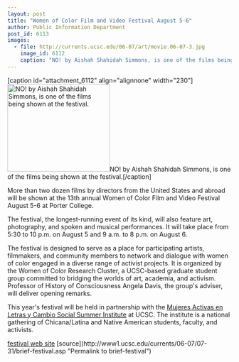 ```yaml
---
layout: post
title: "Women of Color Film and Video Festival August 5-6"
author: Public Information Department
post_id: 6113
images:
  - file: http://currents.ucsc.edu/06-07/art/movie.06-07-3.jpg
    image_id: 6112
    caption: "NO! by Aishah Shahidah Simmons, is one of the films being shown at the festival."
---
```


[caption id="attachment_6112" align="alignnone" width="230"]<a href="http://localhost/mysite/wp-content/uploads/2006/07/movie.06-07-3.jpg"><img class="size-full wp-image-6112" src="http://localhost/mysite/wp-content/uploads/2006/07/movie.06-07-3.jpg" alt="NO! by Aishah Shahidah Simmons, is one of the films being shown at the festival." width="230" height="197" /></a>NO! by Aishah Shahidah Simmons, is one of the films being shown at the festival.[/caption]
<a name="content" id="content"></a>
<p>
  More than two dozen films by directors from the United States and abroad will be shown at the 13th annual Women of Color Film and Video Festival August 5-6 at Porter College.
</p>
<p>
  The festival, the longest-running event of its kind, will also feature art, photography, and spoken and musical performances. It will take place from 5:30 to 10 p.m. on August 5 and 9 a.m. to 8 p.m. on August 6.
</p>
<p>
  The festival is designed to serve as a place for participating artists, filmmakers, and community members to network and dialogue with women of color engaged in a diverse range of activist projects. It is organized by the Women of Color Research Cluster, a UCSC-based graduate student group committed to bridging the worlds of art, academia, and activism. Professor of History of Consciousness Angela Davis, the group's adviser, will deliver opening remarks.
</p>
<p>
  This year's festival will be held in partnership with the <a href="http://www.malcs.net">Mujeres Activas en Letras y Cambio Social Summer Institute</a> at UCSC. The institute is a national gathering of Chicana/Latina and Native American students, faculty, and activists.
</p><a href="http://www2.ucsc.edu/woc/wocff06/home.html">festival web site</a>
[source](http://www1.ucsc.edu/currents/06-07/07-31/brief-festival.asp "Permalink to brief-festival")
